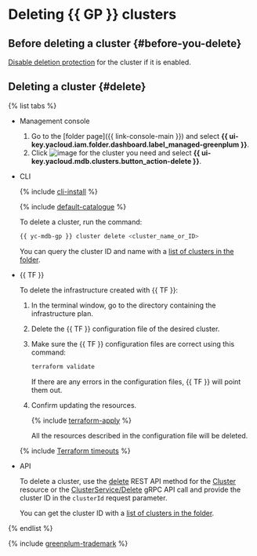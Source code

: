 # Deleting {{ GP }} clusters

## Before deleting a cluster {#before-you-delete}

[Disable deletion protection](./update.md#change-additional-settings) for the cluster if it is enabled.

## Deleting a cluster {#delete}

{% list tabs %}

- Management console

   1. Go to the [folder page]({{ link-console-main }}) and select **{{ ui-key.yacloud.iam.folder.dashboard.label_managed-greenplum }}**.
   1. Click ![image](../../_assets/options.svg) for the cluster you need and select **{{ ui-key.yacloud.mdb.clusters.button_action-delete }}**.

- CLI

   {% include [cli-install](../../_includes/cli-install.md) %}

   {% include [default-catalogue](../../_includes/default-catalogue.md) %}

   To delete a cluster, run the command:

   ```bash
   {{ yc-mdb-gp }} cluster delete <cluster_name_or_ID>
   ```

   You can query the cluster ID and name with a [list of clusters in the folder](cluster-list.md#list-clusters).

- {{ TF }}

   To delete the infrastructure created with {{ TF }}:

   1. In the terminal window, go to the directory containing the infrastructure plan.
   1. Delete the {{ TF }} configuration file of the desired cluster.
   1. Make sure the {{ TF }} configuration files are correct using this command:

      ```bash
      terraform validate
      ```

      If there are any errors in the configuration files, {{ TF }} will point them out.

   1. Confirm updating the resources.

      {% include [terraform-apply](../../_includes/mdb/terraform/apply.md) %}

      All the resources described in the configuration file will be deleted.

   {% include [Terraform timeouts](../../_includes/mdb/mch/terraform/timeouts.md) %}

- API

   To delete a cluster, use the [delete](../api-ref/Cluster/delete.md) REST API method for the [Cluster](../api-ref/Cluster/index.md) resource or the [ClusterService/Delete](../api-ref/grpc/cluster_service.md#Delete) gRPC API call and provide the cluster ID in the `clusterId` request parameter.

   You can get the cluster ID with a [list of clusters in the folder](cluster-list.md#list-clusters).

{% endlist %}

{% include [greenplum-trademark](../../_includes/mdb/mgp/trademark.md) %}
